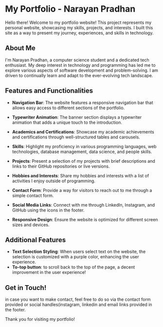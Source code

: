 # My Portfolio - Narayan Pradhan

Hello there! Welcome to my portfolio website! This project represents my personal website, showcasing my skills, projects, and interests. I built this site as a way to present my journey, experiences, and skills in technology. 

## About Me

I'm Narayan Pradhan, a computer science student and a dedicated tech enthusiast. My deep interest in technology and programming has led me to explore various aspects of software development and problem-solving. I am driven to continually learn and adapt to the ever-evolving tech landscape.

## Features and Functionalities

- **Navigation Bar**: The website features a responsive navigation bar that allows easy access to different sections of the portfolio.

- **Typewriter Animation**: The banner section displays a typewriter animation that adds a unique touch to the introduction.

- **Academics and Certifications**: Showcase my academic achievements and certifications through well-structured tables and carousels.

- **Skills**: Highlight my proficiency in various programming languages, web technologies, database management, data science, and people skills.

- **Projects**: Present a selection of my projects with brief descriptions and links to their GitHub repositories or live versions.

- **Hobbies and Interests**: Share my hobbies and interests with a list of activities I enjoy outside of programming.

- **Contact Form**: Provide a way for visitors to reach out to me through a simple contact form.

- **Social Media Links**: Connect with me through LinkedIn, Instagram, and GitHub using the icons in the footer.

- **Responsive Design**: Ensure the website is optimized for different screen sizes and devices.

## Additional Features

- **Text Selection Styling**: When users select text on the website, the selection is customized with a purple color, enhancing the user experience.
- **To-top button**: to scroll back to the top of the page, a decent improvement in the user experience!

## Get in Touch!
in case you want to make contact, feel free to do so via the contact form provided or social handles(instagram, linkedin and email links provided in the footer.

Thank you for visiting my portfolio! 
